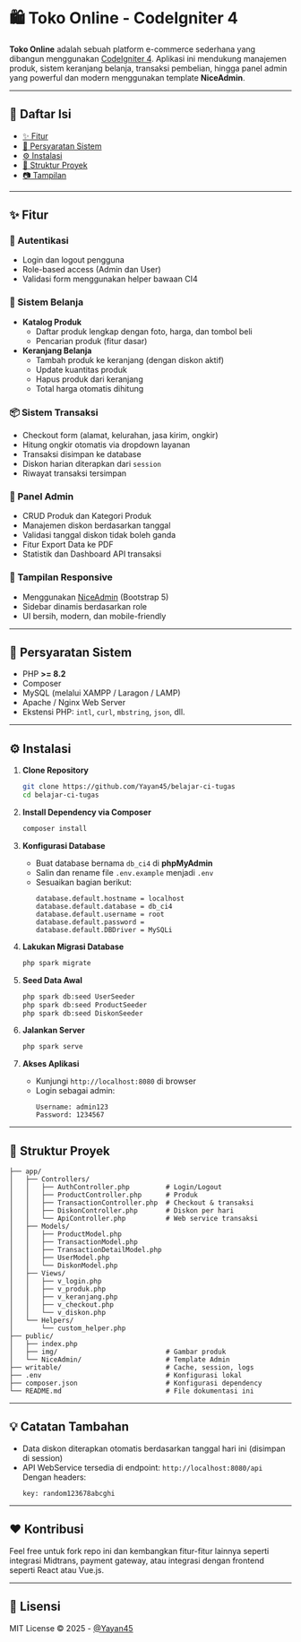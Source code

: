 # 🛍️ Toko Online - CodeIgniter 4

**Toko Online** adalah sebuah platform e-commerce sederhana yang dibangun menggunakan [CodeIgniter 4](https://codeigniter.com/). Aplikasi ini mendukung manajemen produk, sistem keranjang belanja, transaksi pembelian, hingga panel admin yang powerful dan modern menggunakan template **NiceAdmin**.

---

## 📑 Daftar Isi

- [✨ Fitur](#-fitur)
- [🧰 Persyaratan Sistem](#-persyaratan-sistem)
- [⚙️ Instalasi](#️-instalasi)
- [📁 Struktur Proyek](#-struktur-proyek)
- [📷 Tampilan](#tampilan-opsional)

---

## ✨ Fitur

### 👤 Autentikasi

- Login dan logout pengguna
- Role-based access (Admin dan User)
- Validasi form menggunakan helper bawaan CI4

### 🛒 Sistem Belanja

- **Katalog Produk**
  - Daftar produk lengkap dengan foto, harga, dan tombol beli
  - Pencarian produk (fitur dasar)
- **Keranjang Belanja**
  - Tambah produk ke keranjang (dengan diskon aktif)
  - Update kuantitas produk
  - Hapus produk dari keranjang
  - Total harga otomatis dihitung

### 📦 Sistem Transaksi

- Checkout form (alamat, kelurahan, jasa kirim, ongkir)
- Hitung ongkir otomatis via dropdown layanan
- Transaksi disimpan ke database
- Diskon harian diterapkan dari `session`
- Riwayat transaksi tersimpan

### 🧾 Panel Admin

- CRUD Produk dan Kategori Produk
- Manajemen diskon berdasarkan tanggal
- Validasi tanggal diskon tidak boleh ganda
- Fitur Export Data ke PDF
- Statistik dan Dashboard API transaksi

### 📱 Tampilan Responsive

- Menggunakan [NiceAdmin](https://bootstrapmade.com/nice-admin-bootstrap-admin-html-template/) (Bootstrap 5)
- Sidebar dinamis berdasarkan role
- UI bersih, modern, dan mobile-friendly

---

## 🧰 Persyaratan Sistem

- PHP **>= 8.2**
- Composer
- MySQL (melalui XAMPP / Laragon / LAMP)
- Apache / Nginx Web Server
- Ekstensi PHP: `intl`, `curl`, `mbstring`, `json`, dll.

---

## ⚙️ Instalasi

1. **Clone Repository**

   ```bash
   git clone https://github.com/Yayan45/belajar-ci-tugas
   cd belajar-ci-tugas
   ```

2. **Install Dependency via Composer**

   ```bash
   composer install
   ```

3. **Konfigurasi Database**

   - Buat database bernama `db_ci4` di **phpMyAdmin**
   - Salin dan rename file `.env.example` menjadi `.env`
   - Sesuaikan bagian berikut:
     ```env
     database.default.hostname = localhost
     database.default.database = db_ci4
     database.default.username = root
     database.default.password =
     database.default.DBDriver = MySQLi
     ```

4. **Lakukan Migrasi Database**

   ```bash
   php spark migrate
   ```

5. **Seed Data Awal**

   ```bash
   php spark db:seed UserSeeder
   php spark db:seed ProductSeeder
   php spark db:seed DiskonSeeder
   ```

6. **Jalankan Server**

   ```bash
   php spark serve
   ```

7. **Akses Aplikasi**
   - Kunjungi `http://localhost:8080` di browser
   - Login sebagai admin:
     ```
     Username: admin123
     Password: 1234567
     ```

---

## 📁 Struktur Proyek

```plaintext
├── app/
│   ├── Controllers/
│   │   ├── AuthController.php         # Login/Logout
│   │   ├── ProductController.php      # Produk
│   │   ├── TransactionController.php  # Checkout & transaksi
│   │   ├── DiskonController.php       # Diskon per hari
│   │   └── ApiController.php          # Web service transaksi
│   ├── Models/
│   │   ├── ProductModel.php
│   │   ├── TransactionModel.php
│   │   ├── TransactionDetailModel.php
│   │   ├── UserModel.php
│   │   └── DiskonModel.php
│   ├── Views/
│   │   ├── v_login.php
│   │   ├── v_produk.php
│   │   ├── v_keranjang.php
│   │   ├── v_checkout.php
│   │   └── v_diskon.php
│   └── Helpers/
│       └── custom_helper.php
├── public/
│   ├── index.php
│   ├── img/                           # Gambar produk
│   └── NiceAdmin/                     # Template Admin
├── writable/                          # Cache, session, logs
├── .env                               # Konfigurasi lokal
├── composer.json                      # Konfigurasi dependency
└── README.md                          # File dokumentasi ini
```

---

## 💡 Catatan Tambahan

- Data diskon diterapkan otomatis berdasarkan tanggal hari ini (disimpan di session)
- API WebService tersedia di endpoint: `http://localhost:8080/api`  
  Dengan headers:
  ```
  key: random123678abcghi
  ```

---

## ❤️ Kontribusi

Feel free untuk fork repo ini dan kembangkan fitur-fitur lainnya seperti integrasi Midtrans, payment gateway, atau integrasi dengan frontend seperti React atau Vue.js.

---

## 📜 Lisensi

MIT License © 2025 - [@Yayan45](https://github.com/Yayan45)
